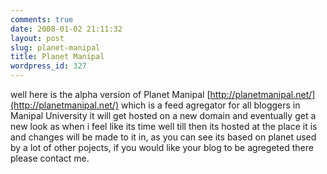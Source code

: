 ```yaml
---
comments: true
date: 2008-01-02 21:11:32
layout: post
slug: planet-manipal
title: Planet Manipal
wordpress_id: 327
---
```


well here is the alpha version of Planet Manipal [http://planetmanipal.net/](http://planetmanipal.net/) which is a feed agregator for all bloggers in Manipal University it will get hosted on a new domain and eventually get a new look as when i feel like its time well till then its hosted at the place it is and changes will be made to it in, as you can see its based on planet used by a lot of other pojects, if you would like your blog to be agregeted there please contact me.

